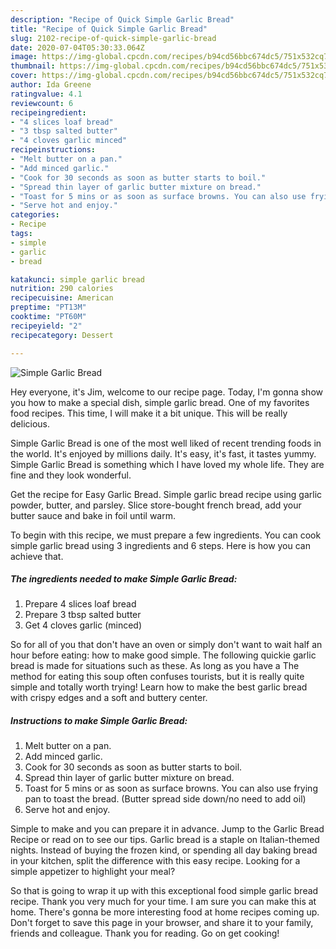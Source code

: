 ```yaml
---
description: "Recipe of Quick Simple Garlic Bread"
title: "Recipe of Quick Simple Garlic Bread"
slug: 2102-recipe-of-quick-simple-garlic-bread
date: 2020-07-04T05:30:33.064Z
image: https://img-global.cpcdn.com/recipes/b94cd56bbc674dc5/751x532cq70/simple-garlic-bread-recipe-main-photo.jpg
thumbnail: https://img-global.cpcdn.com/recipes/b94cd56bbc674dc5/751x532cq70/simple-garlic-bread-recipe-main-photo.jpg
cover: https://img-global.cpcdn.com/recipes/b94cd56bbc674dc5/751x532cq70/simple-garlic-bread-recipe-main-photo.jpg
author: Ida Greene
ratingvalue: 4.1
reviewcount: 6
recipeingredient:
- "4 slices loaf bread"
- "3 tbsp salted butter"
- "4 cloves garlic minced"
recipeinstructions:
- "Melt butter on a pan."
- "Add minced garlic."
- "Cook for 30 seconds as soon as butter starts to boil."
- "Spread thin layer of garlic butter mixture on bread."
- "Toast for 5 mins or as soon as surface browns. You can also use frying pan to toast the bread. (Butter spread side down/no need to add oil)"
- "Serve hot and enjoy."
categories:
- Recipe
tags:
- simple
- garlic
- bread

katakunci: simple garlic bread 
nutrition: 290 calories
recipecuisine: American
preptime: "PT13M"
cooktime: "PT60M"
recipeyield: "2"
recipecategory: Dessert

---
```



![Simple Garlic Bread](https://img-global.cpcdn.com/recipes/b94cd56bbc674dc5/751x532cq70/simple-garlic-bread-recipe-main-photo.jpg)

Hey everyone, it's Jim, welcome to our recipe page. Today, I'm gonna show you how to make a special dish, simple garlic bread. One of my favorites food recipes. This time, I will make it a bit unique. This will be really delicious.

Simple Garlic Bread is one of the most well liked of recent trending foods in the world. It's enjoyed by millions daily. It's easy, it's fast, it tastes yummy. Simple Garlic Bread is something which I have loved my whole life. They are fine and they look wonderful.

Get the recipe for Easy Garlic Bread. Simple garlic bread recipe using garlic powder, butter, and parsley. Slice store-bought french bread, add your butter sauce and bake in foil until warm.


To begin with this recipe, we must prepare a few ingredients. You can cook simple garlic bread using 3 ingredients and 6 steps. Here is how you can achieve that.

<!--inarticleads1-->

##### The ingredients needed to make Simple Garlic Bread:

1. Prepare 4 slices loaf bread
1. Prepare 3 tbsp salted butter
1. Get 4 cloves garlic (minced)


So for all of you that don&#39;t have an oven or simply don&#39;t want to wait half an hour before eating: how to make good simple. The following quickie garlic bread is made for situations such as these. As long as you have a The method for eating this soup often confuses tourists, but it is really quite simple and totally worth trying! Learn how to make the best garlic bread with crispy edges and a soft and buttery center. 

<!--inarticleads2-->

##### Instructions to make Simple Garlic Bread:

1. Melt butter on a pan.
1. Add minced garlic.
1. Cook for 30 seconds as soon as butter starts to boil.
1. Spread thin layer of garlic butter mixture on bread.
1. Toast for 5 mins or as soon as surface browns. You can also use frying pan to toast the bread. (Butter spread side down/no need to add oil)
1. Serve hot and enjoy.


Simple to make and you can prepare it in advance. Jump to the Garlic Bread Recipe or read on to see our tips. Garlic bread is a staple on Italian-themed nights. Instead of buying the frozen kind, or spending all day baking bread in your kitchen, split the difference with this easy recipe. Looking for a simple appetizer to highlight your meal? 

So that is going to wrap it up with this exceptional food simple garlic bread recipe. Thank you very much for your time. I am sure you can make this at home. There's gonna be more interesting food at home recipes coming up. Don't forget to save this page in your browser, and share it to your family, friends and colleague. Thank you for reading. Go on get cooking!
